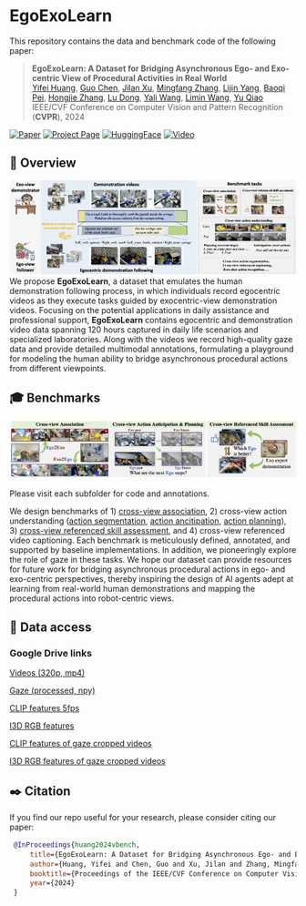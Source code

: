 # EgoExoLearn 
This repository contains the data and benchmark code of the following paper:
> **EgoExoLearn: A Dataset for Bridging Asynchronous Ego- and Exo-centric View of Procedural Activities in Real World**<br>
> [Yifei Huang](https://hyf015.github.io/), [Guo Chen](https://scholar.google.com/citations?user=lRj3moAAAAAJ), [Jilan Xu](https://scholar.google.com/citations?user=mf2U64IAAAAJ), [Mingfang Zhang](https://scholar.google.com/citations?user=KnQO5GcAAAAJ), [Lijin Yang](), [Baoqi Pei](), [Hongjie Zhang](https://scholar.google.com/citations?user=Zl_2sZYAAAAJ),  [Lu Dong](), [Yali Wang](https://scholar.google.com/citations?hl=en&user=hD948dkAAAAJ), [Limin Wang](https://wanglimin.github.io), [Yu Qiao](http://mmlab.siat.ac.cn/yuqiao/index.html)<br>
> IEEE/CVF Conference on Computer Vision and Pattern Recognition (**CVPR**), 2024

[![Paper](https://img.shields.io/badge/cs.CV-Paper-b31b1b?logo=arxiv&logoColor=red)]()
[![Project Page](https://img.shields.io/website-up-down-green-red/http/monip.org.svg)]()
[![HuggingFace](https://img.shields.io/badge/%F0%9F%A4%97%20Hugging%20Face-Leaderboard-blue)]()
[![Video](https://img.shields.io/badge/YouTube-Video-c4302b?logo=youtube&logoColor=red)]()

## :mega: Overview
![overall_structure](./asset/teaser.png)
We propose **EgoExoLearn**, a dataset that emulates the human demonstration following process, in which individuals record egocentric videos as they execute tasks guided by exocentric-view demonstration videos. Focusing on the potential applications in daily assistance and professional support, **EgoExoLearn** contains egocentric and demonstration video data spanning 120 hours captured in daily life scenarios and specialized laboratories. Along with the videos we record high-quality gaze data and provide detailed multimodal annotations, formulating a playground for modeling the human ability to bridge asynchronous procedural actions from different viewpoints.

## :mortar_board: Benchmarks
![benchmarks](./asset/benchmarks.png)

Please visit each subfolder for code and annotations.

We design benchmarks of 1) [cross-view association](./association_benchmark/), 2) cross-view action understanding ([action segmentation](./temporal_action_segmentation/), [action ancitipation](./action_anticipation_planning/), [action planning](./action_anticipation_planning)), 3) [cross-view referenced skill assessment](./skill_benchmark/), and 4) cross-view referenced video captioning.
Each benchmark is meticulously defined, annotated, and supported by baseline implementations. In addition, we pioneeringly explore the role of gaze in these tasks.
We hope our dataset can provide resources for future work for bridging asynchronous procedural actions in ego- and exo-centric perspectives, thereby inspiring the design of AI agents adept at learning from real-world human demonstrations and mapping the procedural actions into robot-centric views. 

## :hammer: Data access
### Google Drive links
[Videos (320p, mp4)](https://drive.google.com/file/d/13L0VsE-qYgeqVVdBW_Yb3qKSAD9ucNfs/view?usp=drive_link)

[Gaze (processed, npy)](https://drive.google.com/file/d/19TAsggbhM9NeUKF9rxZnsTC7z4m8egw8/view?usp=drive_link)

[CLIP features 5fps](https://drive.google.com/file/d/1caIMMCtnws3arFYit0nq4yhBaNdCBOF5/view?usp=drive_link)

[I3D RGB features](https://drive.google.com/file/d/1YH0tJLy4YL0_VOW56rQSf-LDIhHkxJhl/view?usp=drive_link)

[CLIP features of gaze cropped videos](https://drive.google.com/file/d/1A6hmIBWctXKOTwllV8XcJSopHHMXQNLW/view?usp=drive_link)

[I3D RGB features of gaze cropped videos](https://drive.google.com/file/d/1-MCjVrPC25yXgxb5eu6Sgx8HDMQb0ZMa/view?usp=drive_link)

## :black_nib: Citation

   If you find our repo useful for your research, please consider citing our paper:

   ```bibtex
    @InProceedings{huang2024vbench,
        title={EgoExoLearn: A Dataset for Bridging Asynchronous Ego- and Exo-centric View of Procedural Activities in Real World},
        author={Huang, Yifei and Chen, Guo and Xu, Jilan and Zhang, Mingfang and Yang, Lijin and Pei, Baoqi and Zhang, Hongjie and Lu, Dong and Wang, Yali and Wang, Limin and Qiao, Yu},
        booktitle={Proceedings of the IEEE/CVF Conference on Computer Vision and Pattern Recognition},
        year={2024}
    }
   ```
